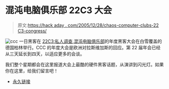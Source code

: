 # 混沌电脑俱乐部 22C3 大会

> 原文:[https://hack aday . com/2005/12/28/chaos-computer-clubs-22 C3-congress/](https://hackaday.com/2005/12/28/chaos-computer-clubs-22c3-congress/)

![ccc](../Images/860b115258ef831a08219762dc203773.png)
一日黑客在 [22C3:私人调查](http://events.ccc.de/congress/2005/),[混沌电脑俱乐部](https://www.ccc.de/)的年度黑客大会在白雪覆盖的德国柏林举行。CCC 的年度大会是欧洲对拉斯维加斯的回应。第 22 届年会已经从三天延长到四天，以适应更多的会谈。

我们整个星期都会在这里报道大会上最酷的硬件黑客话题，从演讲到闪光灯。如果你在这里，给我们留言吧！

*   [永久链接](http://events.ccc.de/congress/2005/)